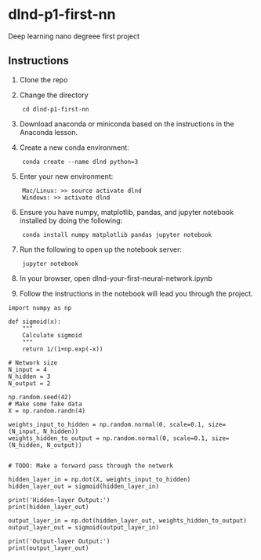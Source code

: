 # dlnd-p1-first-nn
Deep learning nano degreee first project


## Instructions
1. Clone the repo

2. Change the directory 
```
    cd dlnd-p1-first-nn
```
3. Download anaconda or miniconda based on the instructions in the Anaconda lesson.

4. Create a new conda environment:
```
    conda create --name dlnd python=3
```
5. Enter your new environment:
```
    Mac/Linux: >> source activate dlnd
    Windows: >> activate dlnd
```
6. Ensure you have numpy, matplotlib, pandas, and jupyter notebook installed by doing the following:
```
    conda install numpy matplotlib pandas jupyter notebook
```

7. Run the following to open up the notebook server:
```
    jupyter notebook
```
8. In your browser, open dlnd-your-first-neural-network.ipynb

9. Follow the instructions in the notebook will lead you through the project.

```
import numpy as np

def sigmoid(x):
    """
    Calculate sigmoid
    """
    return 1/(1+np.exp(-x))

# Network size
N_input = 4
N_hidden = 3
N_output = 2

np.random.seed(42)
# Make some fake data
X = np.random.randn(4)

weights_input_to_hidden = np.random.normal(0, scale=0.1, size=(N_input, N_hidden))
weights_hidden_to_output = np.random.normal(0, scale=0.1, size=(N_hidden, N_output))


# TODO: Make a forward pass through the network

hidden_layer_in = np.dot(X, weights_input_to_hidden)
hidden_layer_out = sigmoid(hidden_layer_in)

print('Hidden-layer Output:')
print(hidden_layer_out)

output_layer_in = np.dot(hidden_layer_out, weights_hidden_to_output)
output_layer_out = sigmoid(output_layer_in)

print('Output-layer Output:')
print(output_layer_out)

```
